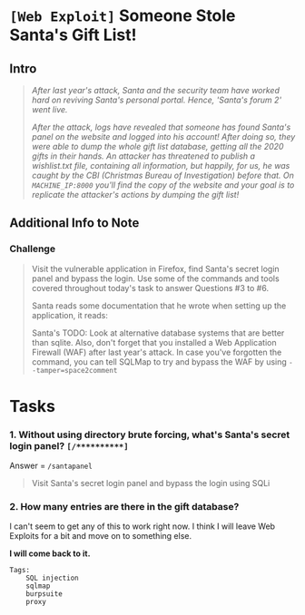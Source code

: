 # `[Web Exploit]` Someone Stole Santa's Gift List!

## Intro
>*After last year's attack, Santa and the security team have worked hard on reviving Santa's personal portal. Hence, 'Santa's forum 2' went live.*
>
>*After the attack, logs have revealed that someone has found Santa's panel on the website and logged into his account! After doing so, they were able to dump the whole gift list database, getting all the 2020 gifts in their hands. An attacker has threatened to publish a wishlist.txt file, containing all information, but happily, for us, he was caught by the CBI (Christmas Bureau of Investigation) before that. On `MACHINE_IP:8000` you'll find the copy of the website and your goal is to replicate the attacker's actions by dumping the gift list!*

## Additional Info to Note
### Challenge
>Visit the vulnerable application in Firefox, find Santa's secret login panel and bypass the login. Use some of the commands and tools covered throughout today's task to answer Questions #3 to #6.
>
>Santa reads some documentation that he wrote when setting up the application, it reads:
>
>Santa's TODO: Look at alternative database systems that are better than sqlite. Also, don't forget that you installed a Web Application Firewall (WAF) after last year's attack. In case you've forgotten the command, you can tell SQLMap to try and bypass the WAF by using `--tamper=space2comment`

# Tasks

### 1. Without using directory brute forcing, what's Santa's secret login panel? `[/**********]`

Answer = `/santapanel`

>Visit Santa's secret login panel and bypass the login using SQLi

### 2. How many entries are there in the gift database?

I can't seem to get any of this to work right now. I think I will leave Web Exploits for a bit and move on to something else. 

**I will come back to it.**

```
Tags:
    SQL injection
    sqlmap
    burpsuite
    proxy
```